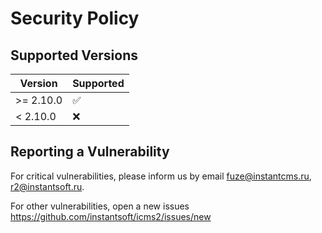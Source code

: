 # Security Policy

## Supported Versions

| Version | Supported          |
| ------- | ------------------ |
| >= 2.10.0 | :white_check_mark: |
| < 2.10.0  | :x:                |

## Reporting a Vulnerability

For critical vulnerabilities, please inform us by email fuze@instantcms.ru, r2@instantsoft.ru.

For other vulnerabilities, open a new issues https://github.com/instantsoft/icms2/issues/new